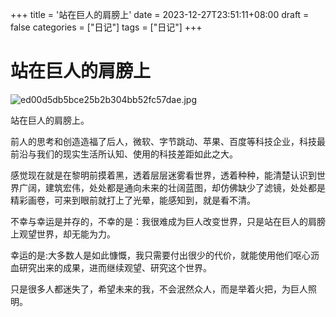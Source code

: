 +++
title = '站在巨人的肩膀上'
date = 2023-12-27T23:51:11+08:00
draft = false
categories = ["日记"]
tags = ["日记"]
+++


# 站在巨人的肩膀上




![ed00d5db5bce25b2b304bb52fc57dae.jpg](https://www.pnglog.com/dyAG9f.jpg)




站在巨人的肩膀上。

前人的思考和创造造福了后人，微软、字节跳动、苹果、百度等科技企业，科技最前沿与我们的现实生活所认知、使用的科技差距如此之大。




感觉现在就是在黎明前摸着黑，透着层层迷雾看世界，透着种种，能清楚认识到世界广阔，建筑宏伟，处处都是通向未来的壮阔蓝图，却仿佛缺少了滤镜，处处都是精彩画卷，可来到眼前就打上了光晕，能感知到，就是看不清。




不幸与幸运是并存的，不幸的是：我很难成为巨人改变世界，只是站在巨人的肩膀上观望世界，却无能为力。

幸运的是:大多数人是如此慷慨，我只需要付出很少的代价，就能使用他们呕心沥血研究出来的成果，进而继续观望、研究这个世界。




只是很多人都迷失了，希望未来的我，不会泯然众人，而是举着火把，为巨人照明。
